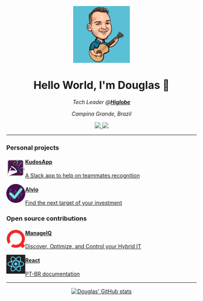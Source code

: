 <p align="center">
  <img src="douglas.jpg" width="150px">
</p>
<h1 align="center">Hello World, I'm Douglas 👋</h1>
<p align="center">
  <i>Tech Leader @<b><a href="https://higlobe.com/">Higlobe</b></a></i>
</p>
<p align="center">
  <i>Campina Grande, Brazil</i>
</p>
<p align="center">
  <a href="https://www.linkedin.com/in/douglasggabriel">
    <img src="https://img.shields.io/badge/linkedin-%230077B5.svg?&style=for-the-badge&logo=linkedin&logoColor=white" />
  </a>
  <a href="mailto:douglasgabriel@gmail.com?subject=Hello%20Douglas">
    <img src="https://img.shields.io/badge/gmail-%23D14836.svg?&style=for-the-badge&logo=gmail&logoColor=white" />
  </a>
</p>

<hr />

### Personal projects
<a href="https://www.kudos-app.com/">
<img src="kudosapp.png" width="50px" align="left" />

#### KudosApp
A Slack app to help on teammates recognition

</a>

<a href="https://alvio-app.herokuapp.com/">
<img src="alvio-logo.png" width="50px" align="left" />

#### Alvio
Find the next target of your investment

</a>

### Open source contributions
<a href="https://www.manageiq.org/">
<img src="manageiq.svg" width="50px" align="left" />

#### ManageIQ
Discover, Optimize, and Control your Hybrid IT

</a>

<a href="https://github.com/reactjs/pt-BR.reactjs.org/">
<img src="react.png" width="50px" align="left" />

#### React
PT-BR documentation

</a>

<hr />

<div style="text-align:center">

[![Douglas' GitHub stats](https://github-readme-stats.vercel.app/api?username=douglasgabriel&theme=react)](https://github.com/anuraghazra/github-readme-stats)

</div>

